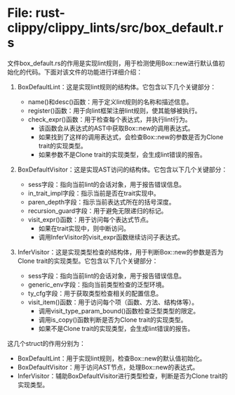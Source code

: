 # File: rust-clippy/clippy_lints/src/box_default.rs

文件box_default.rs的作用是实现lint规则，用于检测使用Box::new进行默认值初始化的代码。下面对该文件的功能进行详细介绍：

1. BoxDefaultLint：这是实现lint规则的结构体。它包含以下几个关键部分：
   - name()和desc()函数：用于定义lint规则的名称和描述信息。
   - register()函数：用于向lint框架注册lint规则，使其能够被执行。
   - check_expr()函数：用于检查每个表达式，并执行lint行为。
     - 该函数会从表达式的AST中获取Box::new的调用表达式。
     - 如果找到了这样的调用表达式，会检查Box::new的参数是否为Clone trait的实现类型。
     - 如果参数不是Clone trait的实现类型，会生成lint错误的报告。

2. BoxDefaultVisitor：这是实现AST访问的结构体。它包含以下几个关键部分：
   - sess字段：指向当前lint的会话对象，用于报告错误信息。
   - in_trait_impl字段：指示当前是否在trait实现中。
   - paren_depth字段：指示当前表达式所在的括号深度。
   - recursion_guard字段：用于避免无限递归的标记。
   - visit_expr()函数：用于访问每个表达式节点。
     - 如果在trait实现中，则中断访问。
     - 调用InferVisitor的visit_expr函数继续访问子表达式。

3. InferVisitor：这是实现类型检查的结构体，用于判断Box::new的参数是否为Clone trait的实现类型。它包含以下几个关键部分：
   - sess字段：指向当前lint的会话对象，用于报告错误信息。
   - generic_env字段：指向当前类型检查的泛型环境。
   - ty_cfg字段：用于获取类型检查相关的配置信息。
   - visit_item()函数：用于访问每个项（函数、方法、结构体等）。
     - 调用visit_type_param_bound()函数检查泛型类型的限定。
     - 调用is_copy()函数判断是否为Clone trait的实现类型。
     - 如果不是Clone trait的实现类型，会生成lint错误的报告。

这几个struct的作用分别为：
- BoxDefaultLint：用于实现lint规则，检查Box::new的默认值初始化。
- BoxDefaultVisitor：用于访问AST节点，处理Box::new的表达式。
- InferVisitor：辅助BoxDefaultVisitor进行类型检查，判断是否为Clone trait的实现类型。

